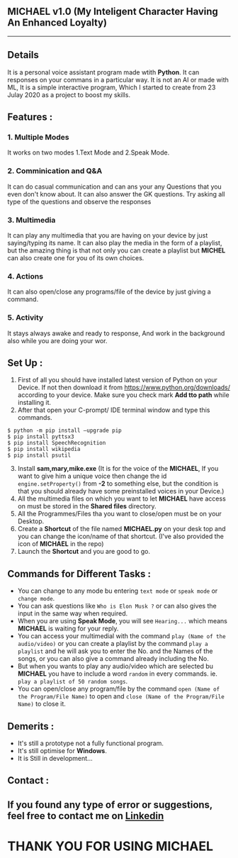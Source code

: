 ## MICHAEL v1.0 (My Inteligent Character Having An Enhanced Loyalty)
---
## Details
It is a personal voice assistant program made wtith __Python__. It can responses on your commans in a particular way. It is not an AI or made with ML, It is a simple interactive program, Which I started to create from 23 Julay 2020 as a project to boost my skills.

## Features :

### 1. Multiple Modes
 It works on two modes 1.Text Mode and 2.Speak Mode.

### 2. Comminication and Q&A
It can do casual communication and can ans your any Questions that you even don't know about. It can also answer the GK questions. Try asking all type of the questions and observe the responses

### 3. Multimedia
It can play any multimedia that you are having on your device by just saying/typing its name. It can also play the media in the form of a playlist, but the amazing thing is that not only you can create a playlist but __MICHEL__ can also create one for you of its own choices.

### 4. Actions
It can also open/close any programs/file of the device by just giving a command.

### 5. Activity
It stays always awake and ready to response, And work in the background also while you are doing your wor.

## Set Up :
1. First of all you should have installed latest version of Python on your Device. If not then download it from https://www.python.org/downloads/ according to your device. Make sure you check mark __Add tto path__ while installing it.
2. After that open your C-prompt/ IDE terminal window and type this commands.
```
$ python -m pip install –upgrade pip
$ pip install pyttsx3
$ pip install SpeechRecognition
$ pip install wikipedia
$ pip install psutil
```
3. Install __sam,mary,mike.exe__ (It is for the voice of the __MICHAEL__, If you want to give him a unique voice then change the id ```engine.setProperty()``` from __-2__ to something else, but the condition is that you should already have some preinstalled voices in your Device.)
4. All the multimedia files on which you want to let __MICHAEL__ have access on must be stored in the __Shared files__ directory.
5. All the Programmes/Files tha you want to close/open must be on your Desktop.
6. Create a __Shortcut__ of the file named __MICHAEL.py__ on your desk top and you can change the icon/name of that shortcut. (I've also provided the icon of __MICHAEL__ in the repo)
7. Launch the __Shortcut__ and you are good to go.

## Commands for Different Tasks :
* You can change to any mode bu entering ```text mode``` or ```speak mode``` or ```change mode```.
* You can ask questions like ```Who is Elon Musk ?``` or can also gives the input in the same way when required.
* When you are using __Speak Mode__, you will see ```Hearing...``` which means __MICHAEL__ is waiting for your reply.
* You can access your multimedial with the command ```play (Name of the audio/video)``` or you can create a playlist by the command ```play a playlist``` and he will ask you to enter the No. and the Names of the songs, or you can also give a command already including the No.
* But when you wants to play any audio/video which are selected bu __MICHAEL__ you have to include a word ```random``` in every commands. ie. ```play a playlist of 50 random songs```.
* You can open/close any program/file by the command ```open (Name of the Program/File Name)``` to open and ```close (Name of the Program/File Name)``` to close it.

## Demerits :
* It's still a prototype not a fully functional program.
* It's still optimise for __Windows__.
* It is Still in development...

## Contact :
If you found any type of error or suggestions, feel free to contact me on [Linkedin](https://www.linkedin.com/in/aniket-rana-462347201/)
---
# THANK YOU FOR USING MICHAEL

